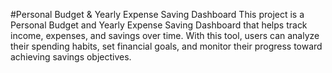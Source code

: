 #Personal Budget & Yearly Expense Saving Dashboard
This project is a Personal Budget and Yearly Expense Saving Dashboard that helps track income, expenses, and savings over time. With this tool, users can analyze their spending habits, set financial goals, and monitor their progress toward achieving savings objectives.
